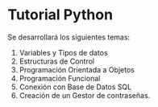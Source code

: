 # Tutorial Python 
Se desarrollará los siguientes temas:

1. Variables y Tipos de datos
2. Estructuras de Control
3. Programación Orientada a Objetos
4. Programación Funcional
5. Conexión con Base de Datos SQL
6. Creación de un Gestor de contraseñas.